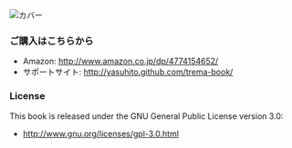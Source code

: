 ![カバー](https://raw.github.com/yasuhito/trema-book/master/cover.png "本のカバー")

### ご購入はこちらから

 * Amazon: http://www.amazon.co.jp/dp/4774154652/
 * サポートサイト: http://yasuhito.github.com/trema-book/


### License

This book is released under the GNU General Public License version 3.0:

 * http://www.gnu.org/licenses/gpl-3.0.html
